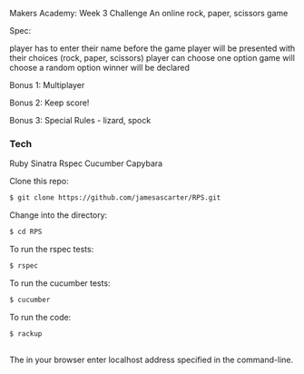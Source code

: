 Makers Academy: Week 3 Challenge
An online rock, paper, scissors game

Spec:

player has to enter their name before the game
player will be presented with their choices (rock, paper, scissors)
player can choose one option
game will choose a random option
winner will be declared

Bonus 1: Multiplayer

Bonus 2: Keep score!

Bonus 3: Special Rules - lizard, spock


### Tech
Ruby
Sinatra
Rspec
Cucumber
Capybara

Clone this repo:
```sh
$ git clone https://github.com/jamesascarter/RPS.git
```

Change into the directory:
```sh
$ cd RPS
```

To run the rspec tests:
```sh
$ rspec
```

To run the cucumber tests:
```sh
$ cucumber
```

To run the code:
```sh
$ rackup
    
```

The in your browser enter localhost address specified in the command-line.


